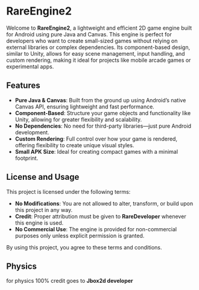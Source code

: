 # RareEngine2

Welcome to **RareEngine2**, a lightweight and efficient 2D game engine built for Android using pure Java and Canvas. This engine is perfect for developers who want to create small-sized games without relying on external libraries or complex dependencies. Its component-based design, similar to Unity, allows for easy scene management, input handling, and custom rendering, making it ideal for projects like mobile arcade games or experimental apps.

## Features

- **Pure Java & Canvas**: Built from the ground up using Android’s native Canvas API, ensuring lightweight and fast performance.
- **Component-Based**: Structure your game objects and functionality like Unity, allowing for greater flexibility and scalability.
- **No Dependencies**: No need for third-party libraries—just pure Android development.
- **Custom Rendering**: Full control over how your game is rendered, offering flexibility to create unique visual styles.
- **Small APK Size**: Ideal for creating compact games with a minimal footprint.

## License and Usage

This project is licensed under the following terms:

- **No Modifications**: You are not allowed to alter, transform, or build upon this project in any way.
- **Credit**: Proper attribution must be given to **RareDeveloper** whenever this engine is used.
- **No Commercial Use**: The engine is provided for non-commercial purposes only unless explicit permission is granted.

By using this project, you agree to these terms and conditions.

## Physics

for physics 100% credit goes to **Jbox2d developer**

